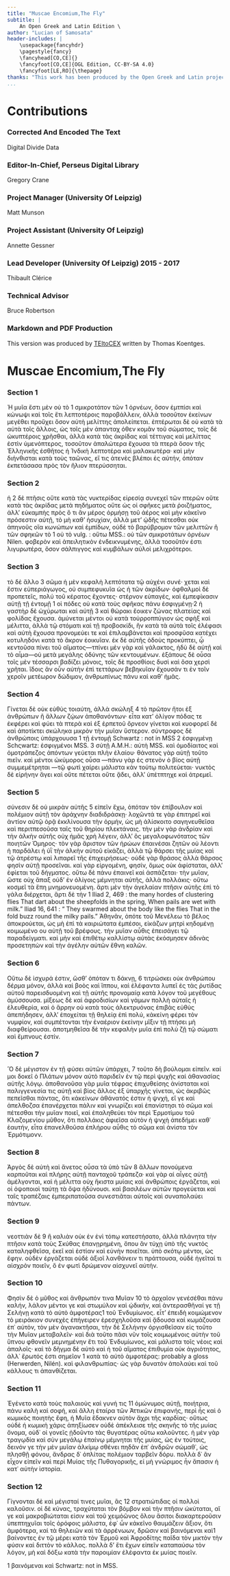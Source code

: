 ```yaml
---
title: "Muscae Encomium,The Fly"
subtitle: |
	An Open Greek and Latin Edition \ 
author: "Lucian of Samosata"
header-includes: | 
	\usepackage{fancyhdr}
	\pagestyle{fancy}
	\fancyhead[CO,CE]{}
	\fancyfoot[CO,CE]{OGL Edition, CC-BY-SA 4.0}
	\fancyfoot[LE,RO]{\thepage}
thanks: "This work has been produced by the Open Greek and Latin project through the help of volunteers. See contributions for details."
...
```


# Contributions


### Corrected And Encoded The Text

Digital Divide Data  
  
### Editor-In-Chief, Perseus Digital Library

Gregory Crane  
  
### Project Manager (University Of Leipzig)

Matt Munson  
  
### Project Assistant (University Of Leipzig)

Annette Gessner  
  
### Lead Developer (University Of Leipzig) 2015 - 2017

Thibault Clérice  
  
### Technical Advisor

Bruce Robertson  
  
### Markdown and PDF Production

This version was produced by [TEItoCEX](https://github.com/ThomasK81/TEItoCEX) written by Thomas Koentges.

# Muscae Encomium,The Fly

### Section 1

<p>Ἡ μυῖα ἔστι μὲν οὐ τὸ 1 σμικροτάτον τῶν 1
ὀρνέων, ὅσον ἐμτπίσι καὶ κώνωψι καὶ τοῖς ἔτι
λεπτοτέροις παροβάλλειν, ἀλλὰ τοσοῦτον ἐκείνων
μεγέθει προὔχει ὅσον αὐτὴ μελίττης ἀπολείπεται.
ἐπτέρωται δὲ οὐ κατὰ τὰ αὐτὰ τοῖς ἄλλοις, ὡς
τοῖς μὲν ἁπανταχ όθεν κομᾶν τοῦ σώματος, τοῖς
δὲ ὠκυπτέροις χρῆσθαι, ἀλλὰ κατὰ τὰς ἀκρίδας
καὶ τέττιγας καὶ μελίττας ἐστὶν ὑμενόπτερος,
τοσοῦτον ἁπαλώτερα ἔχουσα τὰ πτερὰ ὅσον τῆς
Ἑλληνικῆς ἐσθῆτος ἡ Ἰνδικὴ λεπτοτέρα καὶ
μαλακωτέρα· καὶ μὴν διήνθισται κατὰ τοὺς
ταῶνας, εἴ τις ἀτενὲς βλέποι ἐς αὐτήν, ὁπόταν
ἐκπετάσασα πρὸς τὸν ἥλιον πτερύσσηται.</p>


### Section 2

<p>ἡ 2
δὲ πτῆσις οὔτε κατὰ τὰς νυκτερίδας εἰρεσίᾳ
συνεχεῖ τῶν πτερῶν οὔτε κατὰ τὰς ἀκρίδας μετὰ
πηδήματος οὔτε ὡς οἱ σφῆκες μετὰ ῥοιζήματος,
ἀλλʼ εὐκαμπὴς πρὸς ὅ τι ἂν μέρος ὁρμήσῃ τοῦ
ἀέρος καὶ μὴν κἀκεῖνο πρόσεστιν αὐτῇ, τὸ μὴ
καθʼ ἡσυχίαν, ἀλλὰ μετʼ ᾠδῆς πέτεσθαι οὐκ
ἀπηνοῦς οἴα κωνώπων καὶ ἐμπίδων, οὐδὲ τὸ
βαρύβρομον τῶν μελιττῶν ἢ τῶν σφηκῶν τὸ
<note type="footnote">1 οὐ τὸ vulg. : οὕτω MSS.: οὐ τῶν σμικροτάτων ὀρνέων
Νilen.</note>

<pb n="84"/>
φοβερὸν καὶ ἀπειλητικὸν ἐνδεικνυμένης, ἀλλὰ
τοσοῦτόν ἐστι λιγυρωτέρα, ὅσον σάλπιγγος καὶ
κυμβάλων αὐλοὶ μελιχρότεροι.</p>


### Section 3

<p>τὸ δὲ ἄλλο 3
σῶμα ἡ μὲν κεφαλὴ λεπτότατα τῷ αὐχένι συνέ·
χεται καὶ ἔστιν εὐπεριάγωγος, οὐ σιιμπεφυκυῖα ὡς
ἡ τῶν ἀκρίδων· ὀφθαλμοὶ δὲ προπετεῖς, πολύ τοῦ
κέρατος ἔχοντες· στέρνον εὐπαγές, καὶ ἐμπεφίκασιν
αὐτῇ τῇ ἐντομῇ 1 οἱ πόδες οὐ κατὰ τοὺς
σφῆκας πάνυ ἐσφιγμένῃ·2 ἡ γαστὴρ δὲ ὠχύρωται
καὶ αὐτῇ 3 καὶ θώρακι ἔοικεν ζώνας πλατείας καὶ
φολίδας ἔχουσα. ἀμύνεται μέντοι οὐ κατὰ τοὐρροππύγιον
ὡς σφὴξ καὶ μέλιττα, ἀλλὰ τῷ στόματι
καὶ τῇ προβοσκίδι, ἣν κατὰ τὰ αὐτὰ τοῖς ἐλέφασι
καὶ αὐτὴ ἔχουσα προνομεύει τε καὶ ἐπιλαμβάνεται
καὶ προσφῦσα κατέχει κοτυληδόνι κατὰ τὸ ἄκρον
ἐοικυῖαν. ἐκ δὲ αὐτῆς ὁδοὺς προκύπτει, ᾧ κεντοῦσα
πίνει τοῦ αἵματος—τπίνει μὲν γὰρ καὶ γάλακτος,
ἡδὺ δὲ αὐτῇ καὶ τὸ αἶμα—οὐ μετὰ μεγάλης
ὀδύνης τῶν κεντουμένων. ἑξάπους δὲ οὖσα τοῖς μὲν
τέσσαρσι βαδίζει μόνοις, τοῖς δὲ προσθίοις δυσὶ
καὶ ὅσα χερσὶ χρῆται. ἴδοις ἄν οὖν αὐτὴν ἐπὶ
τεττάρων βεβηκυῖαν ἔχουσάν τι ἐν τοῖν χεροῖν μετέωρον
δώδιμον, ἀνθρωπίνως πάνυ καὶ καθʼ ἡμᾶς.</p>


### Section 4

<p>Γίνεται δὲ οὐκ εὐθὺς τοιαύτη, ἀλλὰ σκώληξ 4
τὸ πρῶτον ἤτοι ἐξ ἀνθρώπων ἢ ἄλλων ζῴων
ἀποθανόντων· εἶτα κατʼ ὀλίγον πόδας τε ἐκφέρει
καὶ φύει τὰ πτερὰ καὶ ἐξ ἑρπετοῦ ὄρνεον γίνεται
καὶ κυοφορεῖ δὲ καὶ ἀποτίκτει σκώληκα μικρὸν τὴν
μυῖαν ὕστερον. σύντροφος δὲ ἀνθρώποις ὑπάρχουυσα
<note type="footnote">1 τῇ ἐντομῇ Schwartz : not in MSS</note>
<note type="footnote">2 ἐσφιγμένῃ Schςwartz: ἐσφιγμένοι MSS.</note>
<note type="footnote">3 σὐτῇ A.M.H.: αὐτὴ MSS.</note>

<pb n="86"/>
καὶ ὁμοδίαιτος καὶ ὁμοτράπεζος ἀπόντων
γεύεται πλὴν ἐλαίου· θάνατος γὰρ αὐτῇ τοῦτο
πιεῖν. καὶ μέντοι ὠκύμορος οὖσα —πάνυ γὰρ ἐς
στενὸν ὁ βίος αὐτῇ συμμεμέτρηται —τῷ φωτὶ
χαίρει μάλιστα κἀν τούτῳ πολιτεύεται· νυκτὸς δὲ
εἰρήνην ἄγει καὶ οὔτε πέτεται οὔτε ᾄδει, ἀλλʼ ὑπέτπτηχε
καὶ ἀτρεμεῖ.</p>


### Section 5

<p>σύνεσιν δὲ οὐ μικρὰν αὐτῆς 5
εἰπεῖν ἔχω, ὁπόταν τὸν ἐπίβουλον καὶ πολέμιον
αὐτῇ τὸν ἀράχνην διαδιδράσκῃ· λοχῶντά τε γὰρ
ἐπιτηρεῖ καὶ ἀντίον αὐτῷ ὁρᾷ ἐκκλίνουσα τὴν
ὁρμήν, ὡς μὴ ἁλίσκοιτο σαγηνευθεῖσα καὶ περιτπεσοῦσα
ταῖς τοῦ θηρίου πλεκτάναις. τὴν μὲν
γὰρ ἀνδρίαν καὶ τὴν ἀλκὴν αὐτῆς οὐχ ἡμᾶς χρὴ
λέγειν, ἀλλʼ ὃς μεγαλοφωνότατος τῶν ποιητῶν
Όμηρος· τὸν γὰρ ἄριστον τῶν ἡρώων ἐπαινέσαι
ζητῶν οὐ λέοντι ἡ παρδάλει ἡ ὑῒ τὴν ἀλκὴν αὐτοῦ
εἰκάζει, ἀλλὰ τῷ θάρσει τῆς μυίας καὶ τῷ ἀτρέστῳ
καὶ λιπαρεῖ τῆς ἐπιχειρήσεως· οὐδὲ γὰρ θράσος
ἀλλὰ θάρσος φησὶν αὐτῇ προσεῖναι. καὶ γὰρ εἰργομένη,
φησίν, ὅμως οὐκ ἀφίσταται, ἀλλʼ ἐφίεται
τοῦ δήγματος. οὕτω δὲ πάνυ ἐπαινεῖ καὶ ἀσπάζεται·
τὴν μυῖαν, ὥστε οὐχ ἅπαξ οὐδʼ ἐν ὀλίγοις
μέμνηται αὐτῆς, ἀλλὰ πολλάκις· οὕτω κοσμεῖ τὰ
ἕπη μνημονευομένη. ἄρτι μὲν τὴν ἀγελαίαν
πτῆσιν αὐτῆς ἐπὶ τὸ γάλα διέρχεται, ἄρτι δὲ τὴν
<note type="footnote">1 Iliad 2, 469 : the many hordes of clustering flies
That dart about the sheepfolds in the spring,
When pails are wet with milk.”</note>
<note type="footnote">Iliad 16, 641 : “ They swarmed about the body like the flies
That in the fold buzz round the milky pails.”</note>

<pb n="88"/>
Ἀθηνᾶν, ὁπότε τοῦ Μενέλεω τὸ βέλος ἀποκρούεται,
ὡς μὴ ἐπὶ τὰ καιριώτατα ἐμπέσοι, εἰκάζων
μητρὶ κηδομένῃ κοιμωμένο ου αὐτῇ τοῦ βρέφους. τὴν
μυῖαν αὖθις ἐπεισάγει τῷ παραδείγματι. καὶ μὴν
καὶ ἐπιθέτῳ καλλίστῳ αὐτὰς ἐκόσμησεν ἀδινὰς
προσετηπὼν καὶ τὴν ἀγέλην αὐτῶν ἔθνη καλῶν.</p>


### Section 6

<p>Οὕτω δὲ ἰσχυρά ἐστιν, ὥσθʼ ὁπόταν τι δάκνῃ, 6
τιτρώσκει οὐκ ἀνθρώπου δέρμα μόνον, ἀλλὰ καὶ
βοὸς καὶ ἵππου, καὶ ἐλέφαντα λυπεῖ ἐς τὰς ῥυτίδας
αὐτοῦ παρεισδυομένη καὶ τῇ αὑτῆς προνομαίᾳ
κατὰ λόγον τοῦ μεγέθους ἀμύσσουσα. μίξεως δὲ
καί ἀφροδισίων καὶ γάμων πολλὴ αὐταῖς ἡ
ἐλευθερία, καὶ ὁ ἄρρην οὐ κατὰ τοὺς ἀλεκτρυόνας
ἐπιβὰς εὐθὺς ἀπεπήδησεν, ἀλλʼ ἐποχείται τῇ
θηλείᾳ ἐπὶ πολύ, κἀκείνη φέρει τὸν νυμφίον, καὶ
συμπέτονται τὴν ἐναέριον ἐκείνην μῖξιν τῇ πτήσει
μὴ διαφθείρουσαι. ἀποτμηθεῖσα δὲ τὴν κεφαλὴν
μυῖα ἐπὶ πολὺ ζῇ τῷ σώματι καὶ ἔμπνους ἐστίν.</p>


### Section 7

<p>Ὃ δὲ μέγιστον ἐν τῇ φύσει αὐτῶν ὑπάρχει, 7
τοῦτο δὴ βούλομαι εἰπεῖν. καί μοι δοκεῖ ὁ
Πλάτων μόνον αὐτὸ παριδεῖν ἐν τῷ περὶ ψυχῆς
καὶ ἀθανασίας αὐτῆς λόγῳ. ἀποθανοῦσα γὰρ
μυῖα τέφρας ἐπιχυθείσης ἀνίσταται καὶ παλιγγενεσία
τις αὐτῇ καὶ βίος ἄλλος ἐξ ὑπαρχῆς
γίνεται, ὡς ἀκριβῶς πεπεῖσθαι πάντας, ὅτι κἀκείνων
ἀθάνατός ἐστιν ἡ ψνχή, εἴ γε καὶ ἀπελθοζσα
ἐπανέρχεται πάλιν καὶ γνωρίζει καὶ ἐπανίστησι
τὸ σῶμα καὶ πέτεσθαι τὴν μυῖαν ποιεῖ, καὶ
ἐπαληθεύει τὸν περὶ Ἑρμοτίμου τοῦ Κλαζομενίου
μῦθον, ὅτι πολλάκις ἀφιεῖσα αὐτὸν ἡ ψνχὴ

<pb n="90"/>
ἀπεδήμει καθ᾿ ἑαυτήν, εἶτα ἐπανελθοῦσα ἐπλήρου
αὖθις τὸ σῶμα καὶ ἀνίστα τὸν Ἑρμότιμονν.</p>


### Section 8

<p>Ἀργὸς δὲ αὐτὴ καὶ ἄνετος οὖσα τὰ ὑπὸ τῶν 8
ἄλλων πονούμενα καρποῦται καὶ πλήρης αὐτῇ
πανταχοῦ τράπεζα· καὶ γὰρ αἱ αἶγες αὐτῇ ἀμέλγονται,
καὶ ἡ μέλιττα οὐχ ἥκιστα μυίαις καὶ
ἀνθρώποις ἐργάζεται, καὶ οἱ ὀψοποιοὶ ταύτῃ τὰ
ὄψα ἡδύνουσι. καὶ βασιλέων αὐτῶν προγεύεται
καί ταῖς τραπέζαις ἐμπεριπατοῦσα συνεστιᾶται
αὐτοῖς καὶ συναπολαύει πάντων.</p>


### Section 9

<p>νεοττιὰν δὲ 9
ἢ καλιὰν οὐκ ἐν ἑνὶ τόπῳ κατεστήσατο, ἀλλὰ
πλάνητα τὴν πτῆσιν κατὰ τοὺς Σκύθας ἐπανῃρημένη,
ὅπου ἂν τύχῃ ὑπὸ τῆς νυκτὸς καταληφθεῖσα,
ἐκεῖ καὶ ἑστίαν καὶ εὐνὴν ποιεῖται. ὑπὸ σκότῳ
μέντοι, ὡς ἔφην. οὐδὲν ἐργάζεται οὐδὲ ἀξιοῖ
λανθάνειν τι πράττουσα, οὐδὲ ἡγεῖταί τι αἰσχρὸν
ποιεῖν, ὃ ἐν φωτὶ δρώμενον αἰσχυνεῖ αὐτήν.</p>


### Section 10

<p>Φησὶν δὲ ὁ μῦθος καὶ ἄνθρωπόν τινα Μυῖαν 10
τὸ ἀρχαῖον γενέσέθαι πάνυ καλήν, λάλον μέντοι
γε καὶ στωμύλον καὶ ᾠδικήν, καὶ ἀντερασθῆναί
γε τῇ Σελήνῃ κατὰ τὸ αὐτὸ ἀμφοτέρας1 τοῦ
Ἐνδυμίωνος. εἶτʼ ἐπειδὴ κοιμώμενον τὸ μειράκιον
συνεχὲς ἐπήγειρεν ἐρεσχηλοῦσα καὶ ᾄδουσα
καὶ κωμάζουσα ἐπ᾿ αὐτὸν, τὸν μὲν ἀγανακτῆσαι,
τὴν δὲ Σελήνην ὀργισθεῖσαν εἰς τοῦτο τὴν Μυῖαν
μεταβαλεῖν· καὶ διὰ τοῦτο πᾶσι νῦν τοῖς κοιμωμένοις
αὐτὴν τοῦ ὕπνου φθονεῖν μεμνημένην ἔτι
τοῦ Ἐνδυμίωνος, καὶ μάλιστα τοῖς νέοις καὶ
ἁπαλοῖς· καὶ τὸ δῆγμα δὲ αὐτὸ καὶ ἡ τοῦ αἵματος
ἐπιθυμία οὐκ ἀγριότητος, ἀλλ᾿ ἔρωτός ἐστι σημεῖον
<note type="footnote">1 κατὰ τὸ αὐτὸ ἀμφοτέρας: probably a gloss (Herwerden,
Nilén).</note>

<pb n="92"/>
καὶ φιλανθρωπίας· ὡς γὰρ δυνατὸν ἀπολαύει
καὶ τοῦ κάλλους τι ἀπανθίζεται.</p>


### Section 11

<p>Ἐγένετο κατὰ τοὺς παλαιοὺς καὶ γυνή τις 11
ὁμώνυμος αὐτῇ, ποιήτρια, πάνυ καλὴ καὶ σοφή,
καὶ ἄλλη ἑταίρα τῶν Ἀττικῶν ἐπιφανής, περὶ ἧς
καὶ ὁ κωμικὸς ποιητὴς ἔφη, ἡ Μυῖα ἔδακνεν αὐτὸν
ἄχρι τῆς καρδίας· οὕτως οὐδὲ ἡ κωμικὴ χάρις
ἀπηξίωσεν οὐδὲ ἀπέκλεισε τῆς σκηνῆς τὸ τῆς
μυίας ὄνομα, οὐδ᾿ οἱ γονεῖς ᾐδοῦντο τὰς θυγατέρας
οὕτω καλοῦντες. ἡ μὲν γὰρ τραγῳδία καὶ σὺν
μεγάλῳ ἐπαίνῳ μέμνηται τῆς μυίας, ὡς ἐν τούτοις,
<lg>
<l>δεινόν γε τὴν μὲν μυῖαν ἀλκίμῳ σθένει</l>
<l>πηδᾶν ἐπ᾿ ἀνδρῶν σώμαθ᾿, ὡς πλησθῇ φόνου,</l>
<l>ἄνδρας δ᾿ ὁπλίτας πολέμιον ταρβεῖν δόρυ.</l>
</lg>
πολλὰ δ᾿ ἂν εἶχον εἰπεῖν καὶ περὶ Μυίας τῆς
Πυθαγορικῆς, εἰ μὴ γνώριμος ἦν ἅπασιν ἡ κατ᾿
αὐτὴν ἱστορία.</p>


### Section 12

<p>Γίγνονται δὲ καὶ μέγισταί τινες μυῖαι, ἃς 12
στρατιώτιδας οἱ πολλοὶ καλοῦσιν. οἱ δὲ κύνας,
τραχύταται τὸν βόμβον καὶ τὴν πτῆσιν ὠκύταται,
αἵ γε καὶ μακροβιώταται εἰσιν καὶ τοῦ χειμόῶνος
ὅλου ἄσιτοι διακαρτεροῦσιν ὑπεπτηχυῖαι τοῖς
ὀρόφοις μάλιστα, ἐφ᾿ ὧν κἀκεῖνο θαυμάζειν ἄξιον,
ὅτι ἀμφότερα, καὶ τὰ θηλειῶν καὶ τὰ ἀρρένωων,

<pb n="94"/>
δρῶσιν καὶ βαινόμεναι καὶ1 βαίνοντες ἐν τῷ μέρει
κατὰ τὸν Ἑρμοῦ καὶ Ἀφροδίτης παῖδα τὸν μικτὸν
τὴν φύσιν καὶ διττὸν τὸ κάλλος. πολλὰ δʼ ἔτι
ἔχων εἰπεῖν καταπαύσω τὸν λόγον, μὴ καὶ δόξω
κατὰ τὴν παροιμίαν ἐλέφαντα ἐκ μυίας ποιεῖν.</p>
<note type="footnote">1 βαινόμεναι καὶ Schwartz: not in MSS.</note>

